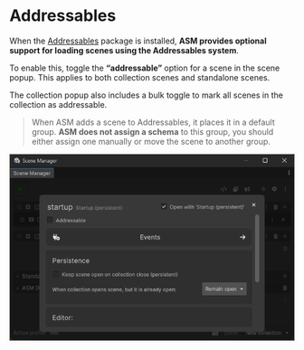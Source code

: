 # Addressables

When the [Addressables](https://docs.unity3d.com/Manual/com.unity.addressables.html) package is installed, **ASM provides optional support for loading scenes using the Addressables system**.

To enable this, toggle the **“addressable”** option for a scene in the scene popup. This applies to both collection scenes and standalone scenes.

The collection popup also includes a bulk toggle to mark all scenes in the collection as addressable.

> When ASM adds a scene to Addressables, it places it in a default group. **ASM does not assign a schema** to this group, you should either assign one manually or move the scene to another group.

![](../image/popup-scene-scene-loader.png)

